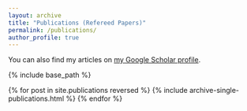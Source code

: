 ```yaml
---
layout: archive
title: "Publications (Refereed Papers)"
permalink: /publications/
author_profile: true
---
```


<!-- why is "author.googlescholr" empty? -->
You can also find my articles on <a href="https://scholar.google.co.jp/citations?user=aEJiKhAAAAAJ&hl=en">my Google Scholar profile</a>.


{% include base_path %}

{% for post in site.publications reversed %}
  {% include archive-single-publications.html %}
{% endfor %}
